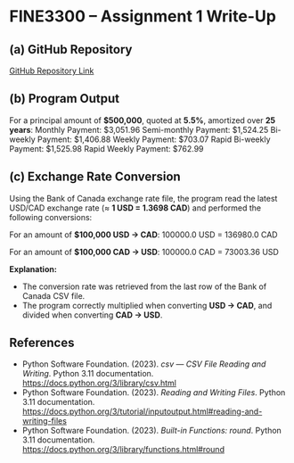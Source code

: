 # FINE3300 – Assignment 1 Write-Up

## (a) GitHub Repository
[GitHub Repository Link](https://github.com/HabibahElSebakhy/FINE3300-2025-A1)

## (b) Program Output
For a principal amount of **$500,000**, quoted at **5.5%**, amortized over **25 years**: Monthly Payment: $3,051.96
Semi-monthly Payment: $1,524.25
Bi-weekly Payment: $1,406.88
Weekly Payment: $703.07
Rapid Bi-weekly Payment: $1,525.98
Rapid Weekly Payment: $762.99


## (c) Exchange Rate Conversion

Using the Bank of Canada exchange rate file, the program read the latest USD/CAD exchange rate (≈ **1 USD = 1.3698 CAD**) and performed the following conversions:

For an amount of **$100,000 USD → CAD**:
100000.0 USD = 136980.0 CAD

For an amount of **$100,000 CAD → USD**:
100000.0 CAD = 73003.36 USD


**Explanation:**  
- The conversion rate was retrieved from the last row of the Bank of Canada CSV file.  
- The program correctly multiplied when converting **USD → CAD**, and divided when converting **CAD → USD**.  



## References
- Python Software Foundation. (2023). *csv — CSV File Reading and Writing*. Python 3.11 documentation. https://docs.python.org/3/library/csv.html
- Python Software Foundation. (2023). *Reading and Writing Files*. Python 3.11 documentation. https://docs.python.org/3/tutorial/inputoutput.html#reading-and-writing-files
- Python Software Foundation. (2023). *Built-in Functions: round*. Python 3.11 documentation. https://docs.python.org/3/library/functions.html#round
